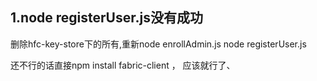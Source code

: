 ## 1.node registerUser.js没有成功  
删除hfc-key-store下的所有,重新node enrollAdmin.js  node registerUser.js

还不行的话直接npm install fabric-client ， 应该就行了、
